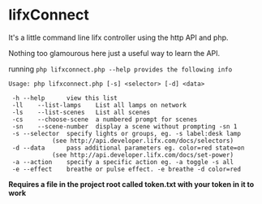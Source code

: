 lifxConnect
==============

It's a little command line lifx controller using the http API and php.

Nothing too glamourous here just a useful way to learn the API.

running `php lifxconnect.php --help provides the following info`

```
Usage: php lifxconnect.php [-s] <selector> [-d] <data>

 -h	--help		view this list
 -ll	--list-lamps	List all lamps on network
 -ls	--list-scenes	List all scenes
 -cs	--choose-scene	a numbered prompt for scenes
 -sn	--scene-number	display a scene without prompting -sn 1
 -s	--selector	specify lights or groups, eg. -s label:desk lamp
  			(see http://api.developer.lifx.com/docs/selectors)
 -d	--data		pass additional parameters eg. color=red state=on
  			(see http://api.developer.lifx.com/docs/set-power)
 -a	--action	specify a specific action eg. -a toggle -s all
 -e	--effect	breathe or pulse effect. -e breathe -d color=red
```

**Requires a file in the project root called token.txt with your token in it to work**